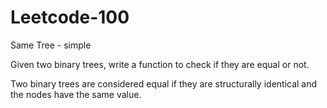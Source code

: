 # Leetcode-100
Same Tree - simple

Given two binary trees, write a function to check if they are equal or not.

Two binary trees are considered equal if they are structurally identical and the nodes have the same value.